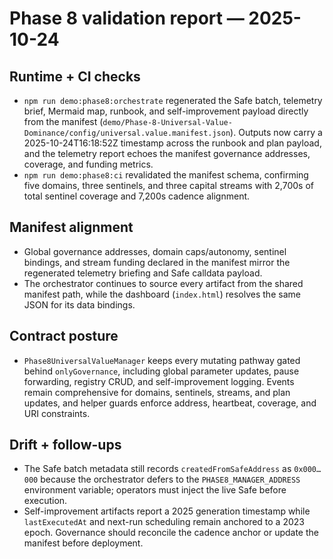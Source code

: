 # Phase 8 validation report — 2025-10-24

## Runtime + CI checks
- `npm run demo:phase8:orchestrate` regenerated the Safe batch, telemetry brief, Mermaid map, runbook, and self-improvement payload directly from the manifest (`demo/Phase-8-Universal-Value-Dominance/config/universal.value.manifest.json`). Outputs now carry a 2025-10-24T16:18:52Z timestamp across the runbook and plan payload, and the telemetry report echoes the manifest governance addresses, coverage, and funding metrics. 
- `npm run demo:phase8:ci` revalidated the manifest schema, confirming five domains, three sentinels, and three capital streams with 2,700s of total sentinel coverage and 7,200s cadence alignment.

## Manifest alignment
- Global governance addresses, domain caps/autonomy, sentinel bindings, and stream funding declared in the manifest mirror the regenerated telemetry briefing and Safe calldata payload.
- The orchestrator continues to source every artifact from the shared manifest path, while the dashboard (`index.html`) resolves the same JSON for its data bindings.

## Contract posture
- `Phase8UniversalValueManager` keeps every mutating pathway gated behind `onlyGovernance`, including global parameter updates, pause forwarding, registry CRUD, and self-improvement logging. Events remain comprehensive for domains, sentinels, streams, and plan updates, and helper guards enforce address, heartbeat, coverage, and URI constraints.

## Drift + follow-ups
- The Safe batch metadata still records `createdFromSafeAddress` as `0x000…000` because the orchestrator defers to the `PHASE8_MANAGER_ADDRESS` environment variable; operators must inject the live Safe before execution.
- Self-improvement artifacts report a 2025 generation timestamp while `lastExecutedAt` and next-run scheduling remain anchored to a 2023 epoch. Governance should reconcile the cadence anchor or update the manifest before deployment.

